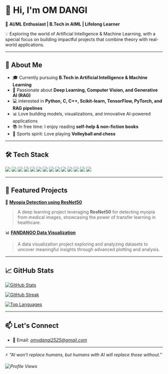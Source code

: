 # 👋 Hi, I'm OM DANGI  

🌟 **AI/ML Enthusiast | B.Tech in AIML | Lifelong Learner**  

💡 Exploring the world of Artificial Intelligence & Machine Learning, with a special focus on building impactful projects that combine theory with real-world applications.  

---

## 🚀 About Me  
- 🎓 Currently pursuing **B.Tech in Artificial Intelligence & Machine Learning**  
- 🧠 Passionate about **Deep Learning, Computer Vision, and Generative AI (RAG)**  
- 💻 interested in  **Python, C, C++, Scikit-learn, TensorFlow, PyTorch, and RAG pipelines**  
- 📊 Love building models, visualizations, and innovative AI-powered applications  
- 📚 In free time: I enjoy reading **self-help & non-fiction books**  
- 🏐 Sports spirit: Love playing **Volleyball and chess**  

---

## 🛠️ Tech Stack  
<p>
  <img src="https://img.shields.io/badge/-Python-3776AB?style=flat-square&logo=python&logoColor=white"/>
  <img src="https://img.shields.io/badge/-C-00599C?style=flat-square&logo=c&logoColor=white"/>
  <img src="https://img.shields.io/badge/-C++-00599C?style=flat-square&logo=cplusplus&logoColor=white"/>
  <img src="https://img.shields.io/badge/-NumPy-013243?style=flat-square&logo=numpy&logoColor=white"/>
  <img src="https://img.shields.io/badge/-Pandas-150458?style=flat-square&logo=pandas&logoColor=white"/>
  <img src="https://img.shields.io/badge/-Matplotlib-11557c?style=flat-square&logo=plotly&logoColor=white"/>
  <img src="https://img.shields.io/badge/-Seaborn-3182bd?style=flat-square&logo=python&logoColor=white"/>
  <img src="https://img.shields.io/badge/-ScikitLearn-F7931E?style=flat-square&logo=scikit-learn&logoColor=white"/>
  <img src="https://img.shields.io/badge/-TensorFlow-FF6F00?style=flat-square&logo=tensorflow&logoColor=white"/>
  <img src="https://img.shields.io/badge/-Keras-D00000?style=flat-square&logo=keras&logoColor=white"/>
  <img src="https://img.shields.io/badge/-PyTorch-EE4C2C?style=flat-square&logo=pytorch&logoColor=white"/>
  <img src="https://img.shields.io/badge/-R-276DC3?style=flat-square&logo=r&logoColor=white"/>
  <img src="https://img.shields.io/badge/-Git-F05032?style=flat-square&logo=git&logoColor=white"/>
  <img src="https://img.shields.io/badge/-GitHub-181717?style=flat-square&logo=github&logoColor=white"/>
</p>  

---

## 🌟 Featured Projects  

🔬 [**Myopia Detection using ResNet50**](https://github.com/OM25012007/Myopia_detection_using_RESNET50)  
> A deep learning project leveraging **ResNet50** for detecting myopia from medical images, showcasing the power of transfer learning in healthcare.  

📊 [**FANDANGO Data Visualization**](https://github.com/OM25012007/FANDANGO_DATA_VISUALISATION)  
> A data visualization project exploring and analyzing datasets to uncover meaningful insights through advanced plotting and analysis.  

---

## 📈 GitHub Stats  

[![GitHub Stats](https://github-readme-stats.vercel.app/api?username=OM25012007&show_icons=true&theme=radical)](https://github.com/anuraghazra/github-readme-stats)  

[![GitHub Streak](https://streak-stats.demolab.com?user=OM25012007&theme=radical&hide_border=false)](https://git.io/streak-stats)  

[![Top Languages](https://github-readme-stats.vercel.app/api/top-langs/?username=OM25012007&layout=compact&theme=radical)](https://github.com/anuraghazra/github-readme-stats)  

---

## 📫 Let's Connect  
- 📧 Email: *omvdangi2525@gmail.com*  
  

---

⚡ *“AI won’t replace humans, but humans with AI will replace those without.”*  

*![Profile Views](https://komarev.com/ghpvc/?username=OM25012007&label=Profile%20Views&color=blue&style=flat)*  
